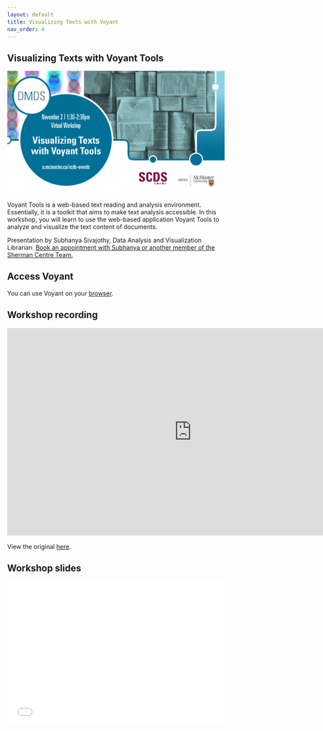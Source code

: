 ```yaml
---
layout: default
title: Visualizing Texts with Voyant
nav_order: 4
---
```


## Visualizing Texts with Voyant Tools

<img src="assets/img/VoyantPoster.png" alt="Workshop Title Slide" width="720">

Voyant Tools is a web-based text reading and analysis environment. Essentially, it is a toolkit that aims to make text analysis accessible. In this workshop, you will learn to use the web-based application Voyant Tools to analyze and visualize the text content of documents.

Presentation by Subhanya Sivajothy, Data Analysis and Visualization Librarian. 
[Book an appointment with Subhanya or another member of the Sherman Centre Team.](https://libcal.mcmaster.ca/appointments/)

## Access Voyant
You can use Voyant on your [browser](https://voyant-tools.org/).

## Workshop recording

<iframe height="480" width="853" allowfullscreen frameborder=0 src="https://echo360.ca/media/1b50bff1-4c60-4c36-87c7-f1e5140dffc7/public"></iframe>

View the original [here](https://echo360.ca/media/1b50bff1-4c60-4c36-87c7-f1e5140dffc7/public). 

## Workshop slides

<div style="position:relative;padding-top:66.25%;">
<iframe src="//docs.google.com/viewer?url=https://github.com/scds/dmds-22-23/raw/main/assets/docs/Voyant Presentation.pdf?dl=0&hl=en_US&embedded=true" class="gde-frame" style="position:absolute;top:0;left:0;width:100%;height:100%;border:none;" scrolling="no"></iframe>
</div>
